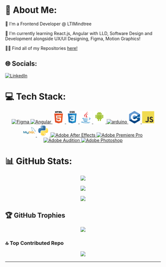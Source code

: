 # 💫 About Me:
🔭 I'm a Frontend Developer @ LTIMindtree

🌱 I'm currently learning React.js, Angular with LLD, Software Design and Development alongside UX/UI Designing, Figma, Motion Graphics!

👨‍💻 Find all of my Repositories [here!](https://github.com/Deep0902?tab=repositories)

## 🌐 Socials:
[![LinkedIn](https://img.shields.io/badge/LinkedIn-%230077B5.svg?logo=linkedin&logoColor=white)](https://linkedin.com/in/https://www.linkedin.com/in/deeprakesh/)

# 💻 Tech Stack:
<p align="center">
    <a href="https://www.figma.com/" target="_blank" rel="noreferrer">
        <img src="https://www.vectorlogo.zone/logos/figma/figma-icon.svg" alt="Figma" width="40" height="40"/>
    </a>
    <a href="https://angular.io" target="_blank" rel="noreferrer">
        <img src="https://angular.io/assets/images/logos/angular/angular.svg" alt="Angular" width="40" height="40"/>
    </a>
    <a href="https://www.w3.org/html/" target="_blank" rel="noreferrer">
        <img src="https://raw.githubusercontent.com/devicons/devicon/master/icons/html5/html5-original-wordmark.svg" alt="html5" width="40" height="40"/>
    </a>
    <a href="https://www.w3schools.com/css/" target="_blank" rel="noreferrer">
        <img src="https://raw.githubusercontent.com/devicons/devicon/master/icons/css3/css3-original-wordmark.svg" alt="css3" width="40" height="40"/>
    </a>
    <a href="https://www.java.com" target="_blank" rel="noreferrer">
        <img src="https://raw.githubusercontent.com/devicons/devicon/master/icons/java/java-original.svg" alt="java" width="40" height="40"/>
    </a>
    <a href="https://developer.android.com" target="_blank" rel="noreferrer">
        <img src="https://raw.githubusercontent.com/devicons/devicon/master/icons/android/android-original-wordmark.svg" alt="android" width="40" height="40"/>
    </a>
    <a href="https://www.arduino.cc/" target="_blank" rel="noreferrer">
        <img src="https://cdn.worldvectorlogo.com/logos/arduino-1.svg" alt="arduino" width="40" height="40"/>
    </a>
    <a href="https://www.w3schools.com/cpp/" target="_blank" rel="noreferrer">
        <img src="https://raw.githubusercontent.com/devicons/devicon/master/icons/cplusplus/cplusplus-original.svg" alt="cplusplus" width="40" height="40"/>
    </a>
    <a href="https://developer.mozilla.org/en-US/docs/Web/JavaScript" target="_blank" rel="noreferrer">
        <img src="https://raw.githubusercontent.com/devicons/devicon/master/icons/javascript/javascript-original.svg" alt="javascript" width="40" height="40"/>
    </a>
    <a href="https://www.mysql.com/" target="_blank" rel="noreferrer">
        <img src="https://raw.githubusercontent.com/devicons/devicon/master/icons/mysql/mysql-original-wordmark.svg" alt="mysql" width="40" height="40"/>
    </a>
    <a href="https://www.python.org" target="_blank" rel="noreferrer">
        <img src="https://raw.githubusercontent.com/devicons/devicon/master/icons/python/python-original.svg" alt="python" width="40" height="40"/>
    </a>
    <a href="https://www.adobe.com/in/products/aftereffects.html" target="_blank" rel="noreferrer">
        <img src="https://img.icons8.com/color/48/000000/adobe-after-effects--v1.png" alt="Adobe After Effects" width="40" height="40"/>
    </a>
    <a href="https://www.adobe.com/in/products/premiere.html" target="_blank" rel="noreferrer">
        <img src="https://img.icons8.com/color/48/000000/adobe-premiere-pro--v1.png" alt="Adobe Premiere Pro" width="40" height="40"/>
    </a>
    <a href="https://www.adobe.com/in/products/audition.html" target="_blank" rel="noreferrer">
        <img src="https://img.icons8.com/color/48/000000/adobe-audition.png" alt="Adobe Audition" width="40" height="40"/>
    </a>
    <a href="https://www.adobe.com/in/products/photoshop.html" target="_blank" rel="noreferrer">
        <img src="https://img.icons8.com/color/48/000000/adobe-photoshop.png" alt="Adobe Photoshop" width="40" height="40"/>
    </a>
</p>

<h1>📊 GitHub Stats:</h1>
<div align="center">

![](https://github-readme-stats.vercel.app/api?username=Deep0902&theme=dark&hide_border=false&include_all_commits=true&count_private=true)

![](https://nirzak-streak-stats.vercel.app/?user=Deep0902&theme=dark&hide_border=false)

![](https://github-readme-stats.vercel.app/api/top-langs/?username=Deep0902&theme=dark&hide_border=false&include_all_commits=true&count_private=true&layout=compact)

</div>

<h2>🏆 GitHub Trophies</h2>
<div align="center">

![](https://github-profile-trophy.vercel.app/?username=Deep0902&theme=radical&no-frame=false&no-bg=false&margin-w=4)

</div>

<h3>🔝 Top Contributed Repo</h3>
<div align="center">

![](https://github-contributor-stats.vercel.app/api?username=Deep0902&limit=5&theme=dark&combine_all_yearly_contributions=true)

</div>

---
